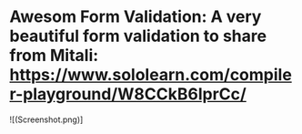 # Awesom Form Validation: A very beautiful form validation to share from Mitali: https://www.sololearn.com/compiler-playground/W8CCkB6lprCc/

![(Screenshot.png)]